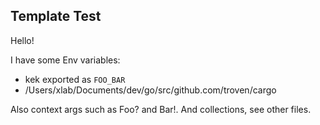 ## Template Test

Hello!

I have some Env variables:

* kek exported as `FOO_BAR`
* /Users/xlab/Documents/dev/go/src/github.com/troven/cargo

Also context args such as Foo? and Bar!. And collections, see other files.
